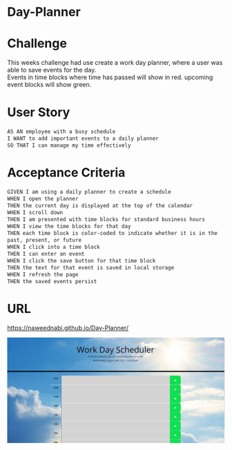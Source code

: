 # Day-Planner

# Challenge

This weeks challenge had use create a work day planner, where a user was able to save events for the day.  
Events in time blocks where time has passed will show in red.
upcoming event blocks will show green.


# User Story 

```
AS AN employee with a busy schedule
I WANT to add important events to a daily planner
SO THAT I can manage my time effectively
```
# Acceptance Criteria

```
GIVEN I am using a daily planner to create a schedule
WHEN I open the planner
THEN the current day is displayed at the top of the calendar
WHEN I scroll down
THEN I am presented with time blocks for standard business hours
WHEN I view the time blocks for that day
THEN each time block is color-coded to indicate whether it is in the past, present, or future
WHEN I click into a time block
THEN I can enter an event
WHEN I click the save button for that time block
THEN the text for that event is saved in local storage
WHEN I refresh the page
THEN the saved events persist
```

# URL

https://naweednabi.github.io/Day-Planner/

![screen shot](./assets/dayplanner.jpg)